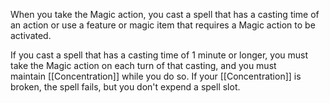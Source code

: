 When you take the Magic action, you cast a spell that has a casting time of an action or use a feature or magic item that requires a Magic action to be activated.

If you cast a spell that has a casting time of 1 minute or longer, you must take the Magic action on each turn of that casting, and you must maintain [[Concentration]] while you do so. If your [[Concentration]] is broken, the spell fails, but you don't expend a spell slot.